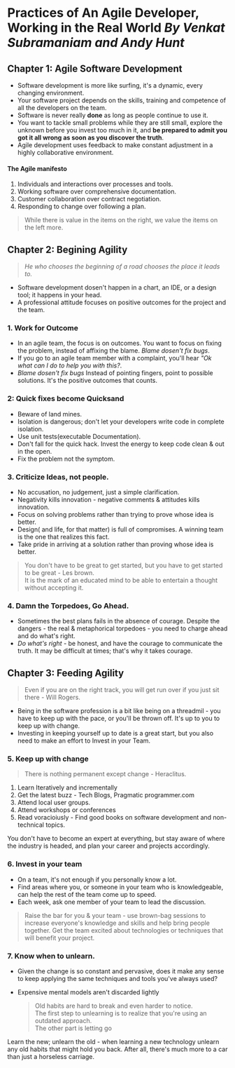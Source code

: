 # Practices of An Agile Developer, Working in the Real World   *By Venkat Subramaniam and Andy Hunt*

## Chapter 1: Agile Software Development
* Software development is more like surfing, it's a dynamic, every changing environment.
* Your software project depends on the skills, training and competence of all the developers on the team.
* Software is never really **done** as long as people continue to use it.
* You want to tackle small problems while they are still small, explore the unknown before you invest too much in it, and **be prepared to admit you got it all wrong as soon as you discover the truth**.
* Agile development uses feedback to make constant adjustment in a highly collaborative environment.

#### The Agile manifesto
1. Individuals and interactions over processes and tools.
2. Working software over comprehensive documentation.
3. Customer collaboration over contract negotiation.
4. Responding to change over following a plan.

> While there is value in the items on the right, we value the items on the left more.
## Chapter 2: Begining Agility
> *He who chooses the beginning of a road chooses the place it leads to.*
* Software development dosen't happen in a chart, an IDE, or a design tool; it happens in your head.
* A professional attitude focuses on positive outcomes for the project and the team.
### 1. Work for Outcome
* In an agile team, the focus is on outcomes. You want to focus on fixing the problem, instead of affixing the blame. *Blame dosen't fix bugs*.
* If you go to an agile team member with a complaint, you'll hear *"Ok what can I do to help you with this?*.
* *Blame dosen't fix bugs* Instead of pointing fingers, point to possible solutions. It's the positive outcomes that counts.

### 2: Quick fixes become Quicksand
* Beware of land mines.
* Isolation is dangerous; don't let your developers write code in complete isolation.
* Use unit tests(executable Documentation).
* Don't fall for the quick hack. Invest the energy to keep code clean & out in the open.
* Fix the problem not the symptom.

### 3. Criticize Ideas, not people.
* No accusation, no judgement, just a simple clarification.
* Negativity kills innovation - negative comments & attitudes kills innovation.
* Focus on solving problems rather than trying to prove whose idea is better.
* Design( and life, for that matter) is full of compromises. A winning team is the one that realizes this fact.
* Take pride in arriving at a solution rather than proving whose idea is better.

> You don't have to be great to get started, but you have to get started to be great - Les brown.  
> It is the mark of an educated mind to be able to entertain a thought without accepting it.

### 4. Damn the Torpedoes, Go Ahead.
* Sometimes the best plans fails in the absence of courage. Despite the dangers - the real & metaphorical torpedoes - you need to charge ahead and do what's right.
* *Do what's right* - be honest, and have the courage to communicate the truth. It may be difficult at times; that's why it takes courage.

## Chapter 3: Feeding Agility
> Even if you are on the right track, you will get run over if you just sit there - Will Rogers.
* Being in the software profession is a bit like being on a threadmil - you have to keep up with the pace, or you'll be thrown off. It's up to you to keep up with change.
* Investing in keeping yourself up to date is a great start, but you also need to make an effort to Invest in your Team.

### 5. Keep up with change
> There is nothing permanent except change - Heraclitus.
1. Learn Iteratively and incrementally
2. Get the latest buzz - Tech Blogs, Pragmatic programmer.com
3. Attend local user groups.
4. Attend workshops or conferences
5. Read voracioiusly - Find good books on software development and non-technical topics.

You don't have to become an expert at everything, but stay aware of where the industry is headed, and plan your career and projects accordingly.

### 6. Invest in your team
* On a team, it's not enough if you personally know a lot.
* Find areas where you, or someone in your team who is knowledgeable, can help the rest of the team come up to speed.
* Each week, ask one member of your team to lead the discussion.

> Raise the bar for you & your team - use brown-bag sessions to increase everyone's knowledge and skills and help bring people together. Get the team excited about technologies or techniques that will benefit your project.

### 7. Know when to unlearn.
* Given the change is so constant and pervasive, does it make any sense to keep applying the same techniques and tools you've always used?

* Expensive mental models aren't discarded lightly
    > Old habits are hard to break and even harder to notice.  
    > The first step to unlearning is to realize that you're using an outdated approach.  
    > The other part is letting go

Learn the new; unlearn the old - when learning a new technology unlearn any old habits that might hold you back. After all, there's much more to a car than just a horseless carriage.